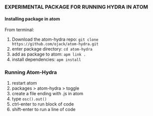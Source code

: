 ### EXPERIMENTAL PACKAGE FOR RUNNING HYDRA IN ATOM

#### Installing package in atom
From terminal:
1.  Download the atom-hydra repo: `git clone https://github.com/ojack/atom-hydra.git`
2. enter package directory: `cd atom-hydra`
3. add as package to atom: `apm link .`
4. install dependencies: `apm install`

### Running Atom-Hydra
1. restart atom
2. packages > atom-hydra > toggle
3. create a file ending with .js in atom
4. type `osc().out()`
5. ctrl-enter to run block of code
6. shift-enter to run a line of code
